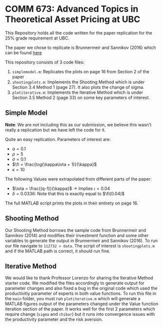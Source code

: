 # COMM 673: Advanced Topics in Theoretical Asset Pricing at UBC

This Repository holds all the code written for the paper replication for the 25% grade requirement at UBC.

The paper we chose to replicate is Brunnermeir and Sannikov (2016) which can be found [here](https://scholar.princeton.edu/sites/default/files/markus/files/_macrohandbook_brusan.pdf)

This repository consists of 3 code files:

1. `simplemodel.m`: Replicates the plots on page 16 from Section 2 of the paper
2. `shootingplots.m`: Implements the Shooting Method which is under Section 3.4 Method 1 (page 27). It also plots the change of sigma.
3. `plotiterative.m`: Implements the Iterative Method which is under Section 3.5 Method 2 (page 33) on some key parameters of interest.

## Simple Model

**Note**: We are not including this as our submission, we believe this wasn't really a replication but we have left the code for it.

Quite an easy replication. Parameters of interest are:

- $a = 0.1$
- $\rho = 5%$
- $\sigma = 0.1$
- $\fi = \frac{log(\kappa\iota + 1)}{\kappa}$
- $\kappa = 10$

The following Values were extrapolated from different parts of the paper:

- $\iota = \frac{(q-1)}{\kappa}$ -> Implies $\iota = 0.04$
- $\delta = 0.0336$: Note that this is exactly equal to $\fi(0.04)$

The full MATLAB script prints the plots in their entirety on page 16.

## Shooting Method

Our Shooting Method borrows the sample code from Brunnermeir and Sannikov (2014) and modifies their investment function and some other variables to generate the output in Brunnermeir and Sannikov (2016). To run our file navigate to `112732 > data`. The script of interest is `shootingplots.m` and if the MATLAB path is correct, it should run fine.

## Iterative Method

We would like to thank Professor Lorenzo for sharing the Iterative Method starter code. We modified the files accordingly to generate output for parameter changes and also fixed a bug in the original code which used the productivitiy parameter of experts in both value functions. To run this file in the `main` folder, you must run `plotiterative.m` which will generate a MATLAB figures output of the parameters changed under the Value function iteration section of the paper. It works well for the first 2 parameters which require change (`sigma` and `chibar`) but it runs into convergence issues with the productivity parameter and the risk aversion.
